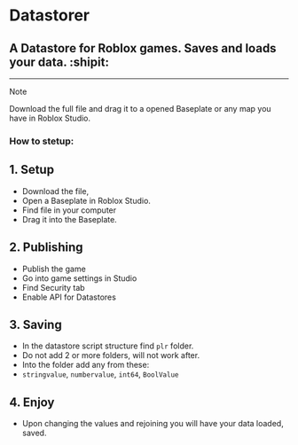 # Datastorer
## A Datastore for Roblox games. Saves and loads your data. :shipit:
-------------------
> [!NOTE]
> Download the full file and drag it to a opened Baseplate or any map you have in Roblox Studio.

### How to stetup:
## 1. Setup
   - Download the file,
   - Open a Baseplate in Roblox Studio.
   - Find file in your computer
   - Drag it into the Baseplate.
     
## 2. Publishing
   - Publish the game
   - Go into game settings in Studio
   - Find Security tab
   - Enable API for Datastores
     
## 3. Saving
   - In the datastore script structure find `plr` folder.
   - Do not add 2 or more folders, will not work after.
   - Into the folder add any from these:
   - `stringvalue`, `numbervalue`, `int64`, `BoolValue`
     
## 4. Enjoy
   - Upon changing the values and rejoining you will have your data loaded, saved.

